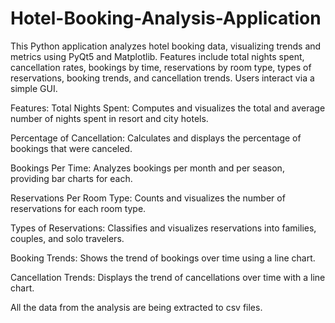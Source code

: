 # Hotel-Booking-Analysis-Application
This Python application analyzes hotel booking data, visualizing trends and metrics using PyQt5 and Matplotlib. Features include total nights spent, cancellation rates, bookings by time, reservations by room type, types of reservations, booking trends, and cancellation trends. Users interact via a simple GUI.

Features:
Total Nights Spent: Computes and visualizes the total and average number of nights spent in resort and city hotels.

Percentage of Cancellation: Calculates and displays the percentage of bookings that were canceled.

Bookings Per Time: Analyzes bookings per month and per season, providing bar charts for each.

Reservations Per Room Type: Counts and visualizes the number of reservations for each room type.

Types of Reservations: Classifies and visualizes reservations into families, couples, and solo travelers.

Booking Trends: Shows the trend of bookings over time using a line chart.

Cancellation Trends: Displays the trend of cancellations over time with a line chart.

All the data from the analysis are being extracted to csv files.
